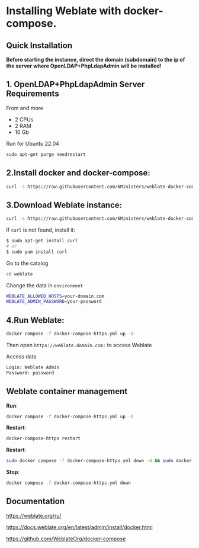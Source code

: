 # Installing Weblate with docker-compose.

## Quick Installation

**Before starting the instance, direct the domain (subdomain) to the ip of the server where OpenLDAP+PhpLdapAdmin will be installed!**

## 1. OpenLDAP+PhpLdapAdmin Server Requirements
From and more
- 2 CPUs
- 2 RAM 
- 10 Gb 

Run for Ubuntu 22.04

``` bash
sudo apt-get purge needrestart
```

## 2.Install docker and docker-compose:

``` bash
curl -s https://raw.githubusercontent.com/6Ministers/weblate-docker-compose-for-application-translations/master/setup.sh | sudo bash -s
```

## 3.Download Weblate instance:


``` bash
curl -s https://raw.githubusercontent.com/6Ministers/weblate-docker-compose-for-application-translations/master/download.sh | sudo bash -s weblate
```

If `curl` is not found, install it:

``` bash
$ sudo apt-get install curl
# or
$ sudo yum install curl
```

Go to the catalog

``` bash
cd weblate
```

Change the data in `environment`

``` bash
WEBLATE_ALLOWED_HOSTS=your-domain.com
WEBLATE_ADMIN_PASSWORD=your-password
```

## 4.Run Weblate:

``` bash
docker compose -f docker-compose-https.yml up -d
```

Then open `https://weblate.domain.com:` to access Weblate


Access data

``` bash
Login: Weblate Admin
Password: password
```


## Weblate container management

**Run**:

``` bash
docker compose -f docker-compose-https.yml up -d
```

**Restart**:

``` bash
docker-compose-https restart
```

**Restart**:

``` bash
sudo docker compose -f docker-compose-https.yml down -d && sudo docker compose -f docker-compose-https.yml up -d
```

**Stop**:

``` bash
docker compose -f docker-compose-https.yml down
```

## Documentation
https://weblate.org/ru/

https://docs.weblate.org/en/latest/admin/install/docker.html

https://github.com/WeblateOrg/docker-compose

